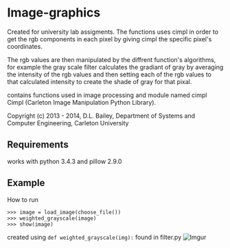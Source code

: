 # Image-graphics

Created for university lab assigments. The functions uses cimpl in order to get the rgb components in each pixel by giving cimpl the specific pixel's coordinates. 

The rgb values are then manipulated by the diffrent function's algorithms, for example the gray scale filter calculates the gradiant of gray by averaging the intensity of the rgb values and then setting each of the rgb values to that calculated intensity to create the shade of gray for that pixal.

contains functions used in image processing and module named cimpl Cimpl (Carleton Image Manipulation Python Library).

Copyright (c) 2013 - 2014, D.L. Bailey,
Department of Systems and Computer Engineering,
Carleton University

## Requirements
works with python 3.4.3 and pillow 2.9.0

## Example
How to run
```
>>> image = load_image(choose_file()) 
>>> weighted_grayscale(image)
>>> show(image) 
```

created using `def weighted_grayscale(img):` found in filter.py
![Imgur](http://i.imgur.com/UthAITh.png)
